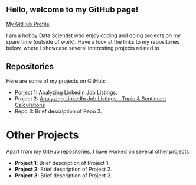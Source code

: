 ## Hello, welcome to my  GitHub page! 

 [My GitHub Profile](https://github.com/Er-F)

I am a hobby Data Scientist who enjoy coding and doing projects on my spare time (outside of work). 
Have a look at the links to my repositories below, where I showcase several interesting projects related to 

## Repositories
Here are some of my projects on GitHub:

- Porject 1: [Analyzing LinkedIn Job Listings.](https://github.com/Er-F/02_Project_Analysis)
- Project 2: [Analyzing LinkedIn Job Listings - Topic & Sentiment Calculations](https://github.com/Er-F/02_Project_Analysis)
- Repo 3: Brief description of Repo 3.

# Other Projects

Apart from my GitHub repositories, I have worked on several other projects:

- **Project 1**: Brief description of Project 1.
- **Project 2**: Brief description of Project 2.
- **Project 3**: Brief description of Project 3.